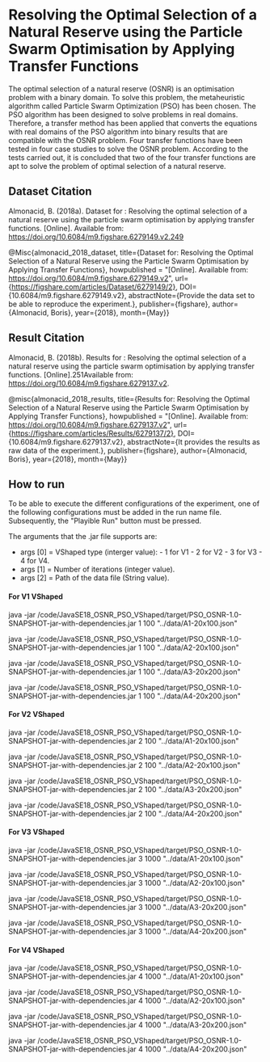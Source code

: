 # Resolving the Optimal Selection of a Natural Reserve using the Particle Swarm Optimisation by Applying Transfer Functions

The optimal selection of a natural reserve (OSNR) is an optimisation problem
with a binary domain. To solve this problem, the metaheuristic algorithm called
Particle Swarm Optimization (PSO) has been chosen. The PSO algorithm has been
designed to solve problems in real domains. Therefore, a transfer method has
been applied that converts the equations with real domains of the PSO algorithm
into binary results that are compatible with the OSNR problem. Four transfer
functions have been tested in four case studies to solve the OSNR problem.
According to the tests carried out, it is concluded that two of the four
transfer functions are apt to solve the problem of optimal selection of a
natural reserve.




## Dataset Citation

Almonacid,  B. (2018a). Dataset for : Resolving the optimal selection of a
natural reserve using the particle swarm optimisation by applying transfer
functions. [Online]. Available from: https://doi.org/10.6084/m9.figshare.6279149.v2.249


@Misc{almonacid_2018_dataset,
title={Dataset for: Resolving the Optimal Selection of a Natural Reserve using the Particle Swarm Optimisation by Applying Transfer Functions},
howpublished = "[Online]. Available from: https://doi.org/10.6084/m9.figshare.6279149.v2",
url={https://figshare.com/articles/Dataset/6279149/2},
DOI={10.6084/m9.figshare.6279149.v2}, abstractNote={Provide the data set to be able to reproduce the experiment.},
publisher={figshare},
author={Almonacid, Boris},
year={2018},
month={May}}


## Result Citation

Almonacid,  B. (2018b). Results for : Resolving the optimal selection of a
natural reserve using the particle swarm optimisation by applying transfer functions.
[Online].251Available from: https://doi.org/10.6084/m9.figshare.6279137.v2.


@misc{almonacid_2018_results, title={Results for: Resolving the Optimal Selection of a Natural Reserve using the Particle Swarm Optimisation by Applying Transfer Functions},
howpublished = "[Online]. Available from: https://doi.org/10.6084/m9.figshare.6279137.v2",
url={https://figshare.com/articles/Results/6279137/2}, DOI={10.6084/m9.figshare.6279137.v2},
abstractNote={It provides the results as raw data of the experiment.},
publisher={figshare},
author={Almonacid, Boris},
year={2018},
month={May}}


## How to run

To be able to execute the different configurations of the experiment, one of the following configurations must be added in the run name file. Subsequently, the "Playible Run" button must be pressed.

The arguments that the .jar file supports are:
- args [0] = VShaped type (interger value):
             - 1 for V1
             - 2 for V2
             - 3 for V3
             - 4 for V4.
- args [1] = Number of iterations (integer value).
- args [2] = Path of the data file (String value).

#### For V1 VShaped

java -jar /code/JavaSE18_OSNR_PSO_VShaped/target/PSO_OSNR-1.0-SNAPSHOT-jar-with-dependencies.jar 1 100 "../data/A1-20x100.json"

java -jar /code/JavaSE18_OSNR_PSO_VShaped/target/PSO_OSNR-1.0-SNAPSHOT-jar-with-dependencies.jar 1 100 "../data/A2-20x100.json"

java -jar /code/JavaSE18_OSNR_PSO_VShaped/target/PSO_OSNR-1.0-SNAPSHOT-jar-with-dependencies.jar 1 100 "../data/A3-20x200.json"

java -jar /code/JavaSE18_OSNR_PSO_VShaped/target/PSO_OSNR-1.0-SNAPSHOT-jar-with-dependencies.jar 1 100 "../data/A4-20x200.json"


#### For V2 VShaped

java -jar /code/JavaSE18_OSNR_PSO_VShaped/target/PSO_OSNR-1.0-SNAPSHOT-jar-with-dependencies.jar 2 100 "../data/A1-20x100.json"

java -jar /code/JavaSE18_OSNR_PSO_VShaped/target/PSO_OSNR-1.0-SNAPSHOT-jar-with-dependencies.jar 2 100 "../data/A2-20x100.json"

java -jar /code/JavaSE18_OSNR_PSO_VShaped/target/PSO_OSNR-1.0-SNAPSHOT-jar-with-dependencies.jar 2 100 "../data/A3-20x200.json"

java -jar /code/JavaSE18_OSNR_PSO_VShaped/target/PSO_OSNR-1.0-SNAPSHOT-jar-with-dependencies.jar 2 100 "../data/A4-20x200.json"


#### For V3 VShaped

java -jar /code/JavaSE18_OSNR_PSO_VShaped/target/PSO_OSNR-1.0-SNAPSHOT-jar-with-dependencies.jar 3 1000 "../data/A1-20x100.json"

java -jar /code/JavaSE18_OSNR_PSO_VShaped/target/PSO_OSNR-1.0-SNAPSHOT-jar-with-dependencies.jar 3 1000 "../data/A2-20x100.json"

java -jar /code/JavaSE18_OSNR_PSO_VShaped/target/PSO_OSNR-1.0-SNAPSHOT-jar-with-dependencies.jar 3 1000 "../data/A3-20x200.json"

java -jar /code/JavaSE18_OSNR_PSO_VShaped/target/PSO_OSNR-1.0-SNAPSHOT-jar-with-dependencies.jar 3 1000 "../data/A4-20x200.json"


#### For V4 VShaped

java -jar /code/JavaSE18_OSNR_PSO_VShaped/target/PSO_OSNR-1.0-SNAPSHOT-jar-with-dependencies.jar 4 1000 "../data/A1-20x100.json"

java -jar /code/JavaSE18_OSNR_PSO_VShaped/target/PSO_OSNR-1.0-SNAPSHOT-jar-with-dependencies.jar 4 1000 "../data/A2-20x100.json"

java -jar /code/JavaSE18_OSNR_PSO_VShaped/target/PSO_OSNR-1.0-SNAPSHOT-jar-with-dependencies.jar 4 1000 "../data/A3-20x200.json"

java -jar /code/JavaSE18_OSNR_PSO_VShaped/target/PSO_OSNR-1.0-SNAPSHOT-jar-with-dependencies.jar 4 1000 "../data/A4-20x200.json"

